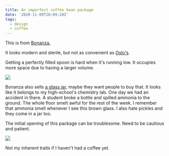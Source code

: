 ```yaml
---
title: An imperfect coffee bean package
date: '2020-11-09T20:09:28Z'
tags:
  - design
  - coffee
---
```


This is from [Bonanza.](https://www.instagram.com/bonanzacoffee/)

It looks modern and sterile, but not as convenient as [Oslo's](/notes/coffee-bean-package-perfect).

Getting a perfectly filled spoon is hard when it's running low.
It occupies more space due to having a larger volume.

![](/images/notes/coffee-bonanza.jpeg)

Bonanza also sells [a glass jar](https://shop.bonanzacoffee.de/collections/coffee/products/sasaba-jar), maybe they want people to buy that. It looks like it belongs to my high-school's chemistry lab. One day we had an accident in there. A student broke a bottle and spilled ammonia to the ground. The whole floor smelt awful for the rest of the week. I remember that ammonia smell whenever I see this brown glass. I also hate pickles and they come in a jar too.

The initial opening of this package can be troublesome.
Need to be cautious and patient.

![](/images/notes/coffee-bonanza-nooo.jpeg)

Not my inherent traits if I haven't had a coffee yet.
